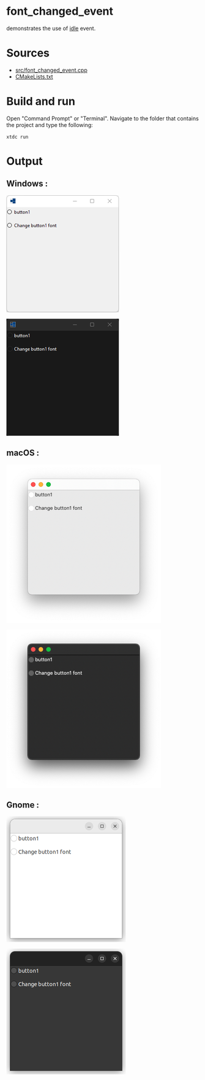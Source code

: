 # font_changed_event

demonstrates the use of [idle](../../../../src/xtd.forms/include/xtd/forms/application.h) event.

# Sources

* [src/font_changed_event.cpp](src/font_changed_event.cpp)
* [CMakeLists.txt](CMakeLists.txt)

# Build and run

Open "Command Prompt" or "Terminal". Navigate to the folder that contains the project and type the following:

```shell
xtdc run
```

# Output

## Windows :

![Screenshot](../../../../docs/pictures/examples/font_changed_event_w.png)

![Screenshot](../../../../docs/pictures/examples/font_changed_event_wd.png)

## macOS :

![Screenshot](../../../../docs/pictures/examples/font_changed_event_m.png)

![Screenshot](../../../../docs/pictures/examples/font_changed_event_md.png)

## Gnome :

![Screenshot](../../../../docs/pictures/examples/font_changed_event_g.png)

![Screenshot](../../../../docs/pictures/examples/font_changed_event_gd.png)
